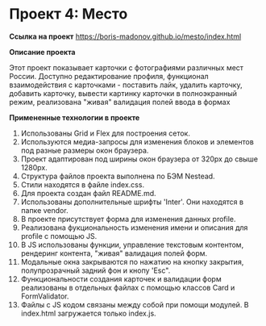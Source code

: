 # Проект 4: Место

**Ссылка на проект**
https://boris-madonov.github.io/mesto/index.html

**Описание проекта**

Этот проект показывает карточки с фотографиями различных мест России.
Доступно редактирование профиля, функционал взаимодействия с карточками - поставить лайк, удалить карточку, добавить карточку, вывести картинку карточки в полноэкранный режим, реализована "живая" валидация полей ввода в формах

**Примененные технологии в проекте**

1. Использованы Grid и Flex для построения сеток.
2. Используются медиа-запросы для изменения блоков и элементов под разные размеры окон браузера.
3. Проект адаптирован под ширины окон браузера от 320px до свыше 1280px. 
4. Структура файлов проекта выполнена по БЭМ Nestead.
5. Стили находятся в файле index.css.
6. Для проекта создан файл README.md.
7. Использованы дополнительные шрифты 'Inter'. Они находятся в папке vendor.
8. В проекте присутствует форма для изменения данных profile.
9. Реализована фукциональность изменения имени и описания для profile с помощью JS.
10. В JS использованы функции, управление текстовым контентом, рендеринг контента, "живая" валидация полей форм.
11. Модальные окна закрываются по нажатию на кнопку закрытия, полупрозрачный задний фон и кнопу 'Esc".
12. Функциональности создания карточек и валидации форм реализованы в отдельных файлах с помощью классов Card и FormValidator.
13. Файлы с JS кодом связаны между собой при помощи модулей. В index.html загружается только index.js.
